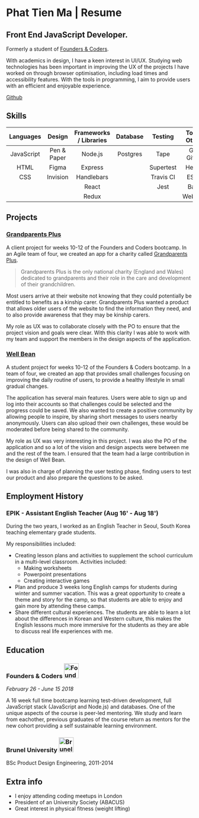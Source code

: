 # Phat Tien Ma | Resume 

## Front End JavaScript Developer.

Formerly a student of [Founders & Coders](https://foundersandcoders.com/).

With academics in design, I have a keen interest in UI/UX. Studying web technologies has been important in improving the UX of the projects I have worked on through browser optimisation, including load times and accessibility features. With the tools in programming, I aim to provide users with an efficient and enjoyable experience. 

[Github](https://github.com/iPhatty)

## Skills

|Languages   |Design     |Frameworks / Libraries   |Database   | Testing   | Tools / Others | 
|:---------: |:---------:|:----------------------: |:---------:|:---------:|:--------------:|
|JavaScript  |Pen & Paper| Node.js                 | Postgres  | Tape      | Git & Github   | 
|HTML        |Figma      | Express                 |           | Supertest | Heroku         |      
|CSS         |Invision   | Handlebars              |           | Travis CI | ESLint         | 
|            |           | React                   |           | Jest      | Babel          |
|            |           | Redux                   |           |           | Webpack        |
      
## Projects
### [Grandparents Plus](https://github.com/fac-13/GP_ProjectBernadette/)
A client project for weeks 10-12 of the Founders and Coders bootcamp. In an Agile team of four, we created an app for a charity called [Grandparents Plus](https://www.grandparentsplus.org.uk/). 

> Grandparents Plus is the only national charity (England and Wales) dedicated to grandparents and their role in the care and development of their grandchildren.

Most users arrive at their website not knowing that they could potentially be entitled to benefits as a kinship carer. Grandparents Plus wanted a product that allows older users of the website to find the information they need, and to also provide awareness that they may be kinship carers.

My role as UX was to collaborate closely with the PO to ensure that the project vision and goals were clear. With this clarity I was able to work with my team and support the members in the design aspects of the application.

### [Well Bean](http://well-bean.herokuapp.com/)
A student project for weeks 10-12 of the Founders & Coders bootcamp. In a team of four, we created an app that provides small challenges focusing on improving the daily routine of users, to provide a healthy lifestyle in small gradual changes. 

The application has several main features. Users were able to sign up and log into their accounts so that challenges could be selected and the progress could be saved. We also wanted to create a positive community by allowing people to inspire, by sharing short messages to users nearby anonymously. Users can also upload their own challenges, these would be moderated before being shared to the community.

My role as UX was very interesting in this project. I was also the PO of the application and so a lot of the vision and design aspects were between me and the rest of the team. I ensured that the team had a large contribution in the design of Well Bean.

I was also in charge of planning the user testing phase, finding users to test our product and also prepare the questions to be asked.

## Employment History

### EPIK - Assistant English Teacher (Aug 16' - Aug 18')

During the two years, I worked as an English Teacher in Seoul, South Korea teaching elementary grade students. 

My responsibilities included:
*  Creating lesson plans and activities to supplement the school curriculum in a multi-level classroom. Activities included:
    *   Making worksheets
    *   Powerpoint presentations
    *   Creating interactive games
*  Plan and produce 3 weeks long English camps for students during winter and summer vacation. This was a great opportunity to create a theme and story for the camp, so that students are able to enjoy and gain more by attending these camps.
*  Share different cultural experiences. The students are able to learn a lot about the differences in Korean and Western culture, this makes the English lessons much more immersive for the students as they are able to discuss real life experiences with me.
   
    



## Education

### Founders & Coders <img src="https://foundersandcoders.com/assets/fac-logo.png" alt="Founders and Coders Logo" width="40">

*February 26 - June 15 2018*

A 16 week full time bootcamp learning test-driven development, full JavaScript stack (JavaScript and Node.js) and databases. One of the unique aspects of the course is peer-led mentoring. We study and learn from eachother, previous graduates of the course return as mentors for the new cohort providing a self sustainable learning environment. 

### Brunel University <img src="https://upload.wikimedia.org/wikipedia/en/thumb/d/d5/Brunel_Univ_CoA.svg/440px-Brunel_Univ_CoA.svg.png" alt="Brunel logo" width="40">

BSc Product Design Engineering, 2011-2014

## Extra info
* I enjoy attending coding meetups in London
* President of an University Society (ABACUS)
* Great interest in physical fitness (weight lifting)
